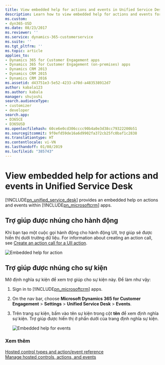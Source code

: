 ```yaml
---
title: View embedded help for actions and events in Unified Service Desk for Dynamics 365 for Customer Engagement apps | MicrosoftDocs
description: Learn how to view embedded help for actions and events for hosted controls in Unified Service Desk.
ms.custom:
- dyn365-USD
ms.date: 08/23/2017
ms.reviewer: ''
ms.service: dynamics-365-customerservice
ms.suite: ''
ms.tgt_pltfrm: ''
ms.topic: article
applies_to:
- Dynamics 365 for Customer Engagement apps
- Dynamics 365 for Customer Engagement (on-premises) apps
- Dynamics CRM 2013
- Dynamics CRM 2015
- Dynamics CRM 2016
ms.assetid: d43751e3-5e52-4233-a70d-a483538912d7
author: kabala123
ms.author: kabala
manager: shujoshi
search.audienceType:
- customizer
- developer
search.app:
- D365CE
- D365USD
ms.openlocfilehash: 60ce6e0cd306cccc90b4a0e3d38cc79322200b51
ms.sourcegitcommit: 9f0efd59de16a6d9902fa372cb25fc0baf1c2838
ms.translationtype: HT
ms.contentlocale: vi-VN
ms.lasthandoff: 01/08/2019
ms.locfileid: "385743"
---
```

# <a name="view-embedded-help-for-actions-and-events-in-unified-service-desk"></a>View embedded help for actions and events in Unified Service Desk
[!INCLUDE[pn_unified_service_desk](../includes/pn-unified-service-desk.md)] provides an embedded help on actions and events within [!INCLUDE[pn_microsoftcrm](../includes/pn-microsoftcrm.md)] apps.  
  
<a name="Actions"></a>   
## <a name="embedded-help-for-actions"></a>Trợ giúp được nhúng cho hành động  
 Khi bạn tạo một cuộc gọi hành động cho hành động UII, trợ giúp sẽ được hiển thị dưới trường dữ liệu. For information about creating an action call, see [Create an action call for a UII action](../unified-service-desk/create-action-call-uii-action.md).  
  
 ![Embedded help for action](../unified-service-desk/media/crm-itpro-usd-embeddedhelpaction.png "Embedded help for action")  
  
<a name="Events"></a>   
## <a name="embedded-help-for-events"></a>Trợ giúp được nhúng cho sự kiện  
 Mở định nghĩa sự kiện để xem trợ giúp cho sự kiện này. Để làm như vậy:  
  
1. Sign in to [!INCLUDE[pn_microsoftcrm](../includes/pn-microsoftcrm.md)] apps.  
  
2. On the nav bar, choose **Microsoft Dynamics 365 for Customer Engagement** > **Settings** > **Unified Service Desk** > **Events**.  
  
3. Trên trang sự kiện, bấm vào tên sự kiện trong cột **tên** để xem định nghĩa sự kiện. Trợ giúp được hiển thị ở phần dưới của trang định nghĩa sự kiện.  
  
   ![Embedded help for events](../unified-service-desk/media/crm-itpro-usd-embeddedhelpevents.png "Embedded help for events")  
  
### <a name="see-also"></a>Xem thêm  
 [Hosted control types and action/event reference](../unified-service-desk/hosted-control-types-action-event-reference.md)   
 [Manage hosted controls, actions, and events](../unified-service-desk/manage-hosted-controls-actions-events.md)
